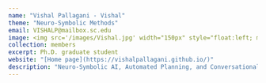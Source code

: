 ```yaml
---
name: "Vishal Pallagani - Vishal"
theme: "Neuro-Symbolic Methods"
email: VISHALP@mailbox.sc.edu
image: <img src='/images/Vishal.jpg' width="150px" style="float:left; margin:0px 10px 0px 0px;">
collection: members
excerpt: Ph.D. graduate student
website: "[Home page](https://vishalpallagani.github.io/)"
description: "Neuro-Symbolic AI, Automated Planning, and Conversational Agents."  
---
```

